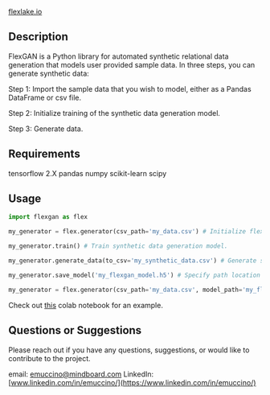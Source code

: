 [flexlake.io](https://flexlake.io/)

## Description

FlexGAN is a Python library for automated synthetic relational data generation that models user provided sample data.
In three steps, you can generate synthetic data:

Step 1: Import the sample data that you wish to model, either as a Pandas DataFrame or csv file.

Step 2: Initialize training of the synthetic data generation model.

Step 3: Generate data.

## Requirements

tensorflow 2.X
pandas
numpy
scikit-learn
scipy

## Usage

```python
import flexgan as flex

my_generator = flex.generator(csv_path='my_data.csv') # Initialize flexgan by providing sample data either as a pandas.DataFrame or a csv file path location.

my_generator.train() # Train synthetic data generation model.

my_generator.generate_data(to_csv='my_synthetic_data.csv') # Generate synthetic data by optionally specifying sample count and csv file path locaiton.

my_generator.save_model('my_flexgan_model.h5') # Specify path location to save a trained data generation model for future use.

my_generator = flex.generator(csv_path='my_data.csv', model_path='my_flexgan_model.h5') # Import a pretrained model to generate data.
```

Check out [this](https://colab.research.google.com/github/emuccino/flexgan/blob/master/flexgan_demo.ipynb) colab notebook for an example.

## Questions or Suggestions

Please reach out if you have any questions, suggestions, or would like to contribute to the project.

email: emuccino@mindboard.com
LinkedIn: [www.linkedin.com/in/emuccino/](https://www.linkedin.com/in/emuccino/)

